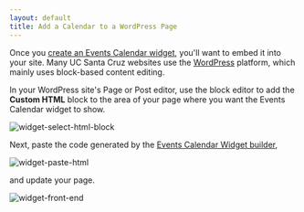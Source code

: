 ```yaml
---
layout: default
title: Add a Calendar to a WordPress Page
---
```


Once you [create an Events Calendar widget](create-events-calendar-widget.md), you'll want to embed it into your site. Many UC Santa Cruz websites use the [WordPress](https://wordpress.org/) platform, which mainly uses block-based content editing.

In your WordPress site's Page or Post editor, use the block editor to add the **Custom HTML** block to the area of your page where you want the Events Calendar widget to show.

![widget-select-html-block](https://user-images.githubusercontent.com/1000543/218111408-76cf7caa-7f7d-4d9f-972c-c0a1c72c0f75.png)

Next, paste the code generated by the [Events Calendar Widget builder](create-events-calendar-widget.md),

![widget-paste-html](https://user-images.githubusercontent.com/1000543/218109059-8c47406e-35bb-4ba5-9a2a-c0c633a0b558.png)

and update your page.

![widget-front-end](https://user-images.githubusercontent.com/1000543/218109487-11719bd0-851c-4249-b291-2820c1807736.png)
